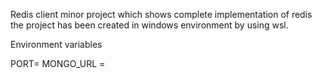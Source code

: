 Redis client minor project which shows complete implementation of redis the project has been created in windows environment by using wsl.

Environment variables

PORT=
MONGO_URL = 
